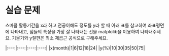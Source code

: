 실습 문제
======
스마클 활동기간을 x라 하고 전공이해도 정도를 y라 할 때 아래 표를
참고하여 좌표평면에 나타내고, 점들의 특징을 가장 잘 나타내는 선을 
matplolib을 이용하여 나타내주세요. 기울기와 y절편은 최소 제곱근 공식으로 구해주세요.


|:---:|:---:|:---:|:---:|
|x(month)|1|6|12|18|24|
|y(%)|10|30|35|50|75|
